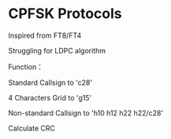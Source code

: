 # CPFSK Protocols
Inspired from FT8/FT4

Struggling for LDPC algorithm

Function：

Standard Callsign to 'c28'

4 Characters Grid to 'g15'

Non-standard Callsign to 'h10 h12 h22 h22/c28'

Calculate CRC
